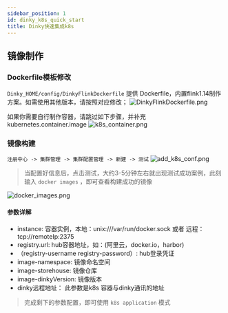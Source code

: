 ```yaml
---
sidebar_position: 1
id: dinky_k8s_quick_start
title: Dinky快速集成k8s
---
```

## 镜像制作

### Dockerfile模板修改
`Dinky_HOME/config/DinkyFlinkDockerfile` 提供 Dockerfile，内置flink1.14制作方案。如需使用其他版本，请按照对应修改；
![DinkyFlinkDockerfile.png](http://pic.dinky.org.cn/dinky/dev/docs/k8s/DinkyFlinkDockerfile.png)

如果你需要自行制作容器，请跳过如下步骤，并补充 kubernetes.container.image
![k8s_container.png](http://pic.dinky.org.cn/dinky/dev/docs/k8s/k8s_container.png)

### 镜像构建
 `注册中心 -> 集群管理 -> 集群配置管理 -> 新建 -> 测试`
 ![add_k8s_conf.png](http://pic.dinky.org.cn/dinky/dev/docs/k8s/add_k8s_conf.png)
> 当配置好信息后，点击测试，大约3-5分钟左右就出现测试成功案例，此刻输入 `docker images` ，即可查看构建成功的镜像
 
![docker_images.png](http://pic.dinky.org.cn/dinky/dev/docs/k8s/docker_images.png)
#### 参数详解
* instance:  容器实例，本地：unix:///var/run/docker.sock  或者 远程：tcp://remoteIp:2375
* registry.url: hub容器地址，如：(阿里云，docker.io，harbor)
* （registry-username  registry-password）: hub登录凭证
* image-namespace: 镜像命名空间
* image-storehouse: 镜像仓库
* image-dinkyVersion: 镜像版本
* dinky远程地址： 此参数是k8s 容器与dinky通讯的地址

> 完成剩下的参数配置，即可使用 `k8s application` 模式